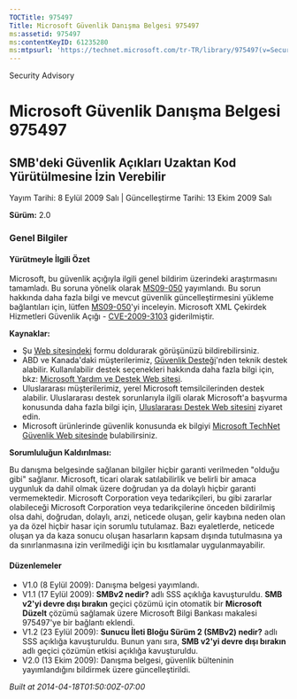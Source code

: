 ```yaml
---
TOCTitle: 975497
Title: Microsoft Güvenlik Danışma Belgesi 975497
ms:assetid: 975497
ms:contentKeyID: 61235280
ms:mtpsurl: 'https://technet.microsoft.com/tr-TR/library/975497(v=Security.10)'
---
```


Security Advisory

Microsoft Güvenlik Danışma Belgesi 975497
=========================================

SMB'deki Güvenlik Açıkları Uzaktan Kod Yürütülmesine İzin Verebilir
-------------------------------------------------------------------

Yayım Tarihi: 8 Eylül 2009 Salı | Güncelleştirme Tarihi: 13 Ekim 2009 Salı

**Sürüm:** 2.0

### Genel Bilgiler

#### Yürütmeyle İlgili Özet

Microsoft, bu güvenlik açığıyla ilgili genel bildirim üzerindeki araştırmasını tamamladı. Bu soruna yönelik olarak [MS09-050](http://go.microsoft.com/fwlink/?linkid=163970) yayımlandı. Bu sorun hakkında daha fazla bilgi ve mevcut güvenlik güncelleştirmesini yükleme bağlantıları için, lütfen [MS09-050](http://go.microsoft.com/fwlink/?linkid=163970)'yi inceleyin. Microsoft XML Çekirdek Hizmetleri Güvenlik Açığı - [CVE-2009-3103](http://www.cve.mitre.org/cgi-bin/cvename.cgi?name=cve-2009-3103) giderilmiştir.

**Kaynaklar:**

-   Şu [Web sitesindeki](https://support.microsoft.com/common/survey.aspx?scid=sw;en;1257&amp;showpage=1&amp;ws=technet&amp;sd=tech) formu doldurarak görüşünüzü bildirebilirsiniz.
-   ABD ve Kanada'daki müşterilerimiz, [Güvenlik Desteği](http://go.microsoft.com/fwlink/?linkid=21131)'nden teknik destek alabilir. Kullanılabilir destek seçenekleri hakkında daha fazla bilgi için, bkz: [Microsoft Yardım ve Destek Web sitesi](http://support.microsoft.com/).
-   Uluslararası müşterilerimiz, yerel Microsoft temsilcilerinden destek alabilir. Uluslararası destek sorunlarıyla ilgili olarak Microsoft'a başvurma konusunda daha fazla bilgi için, [Uluslararası Destek Web sitesini](http://go.microsoft.com/fwlink/?linkid=21155) ziyaret edin.
-   Microsoft ürünlerinde güvenlik konusunda ek bilgiyi [Microsoft TechNet Güvenlik Web sitesinde](http://go.microsoft.com/fwlink/?linkid=21132) bulabilirsiniz.

**Sorumluluğun Kaldırılması:**

Bu danışma belgesinde sağlanan bilgiler hiçbir garanti verilmeden "olduğu gibi" sağlanır. Microsoft, ticari olarak satılabilirlik ve belirli bir amaca uygunluk da dahil olmak üzere doğrudan ya da dolaylı hiçbir garanti vermemektedir. Microsoft Corporation veya tedarikçileri, bu gibi zararlar olabileceği Microsoft Corporation veya tedarikçilerine önceden bildirilmiş olsa dahi, doğrudan, dolaylı, arızi, neticede oluşan, gelir kaybına neden olan ya da özel hiçbir hasar için sorumlu tutulamaz. Bazı eyaletlerde, neticede oluşan ya da kaza sonucu oluşan hasarların kapsam dışında tutulmasına ya da sınırlanmasına izin verilmediği için bu kısıtlamalar uygulanmayabilir.

#### Düzenlemeler

-   V1.0 (8 Eylül 2009): Danışma belgesi yayımlandı.
-   V1.1 (17 Eylül 2009): **SMBv2 nedir?**   adlı SSS açıklığa kavuşturuldu. **SMB v2'yi devre dışı bırakın** geçici çözümü için otomatik bir **Microsoft Düzelt** çözümü sağlamak üzere Microsoft Bilgi Bankası makalesi 975497'ye bir bağlantı eklendi.
-   V1.2 (23 Eylül 2009): **Sunucu İleti Bloğu Sürüm 2 (SMBv2) nedir?**   adlı SSS açıklığa kavuşturuldu. Bunun yanı sıra, **SMB v2'yi devre dışı bırakın** adlı geçici çözümün etkisi açıklığa kavuşturuldu.
-   V2.0 (13 Ekim 2009): Danışma belgesi, güvenlik bülteninin yayımlandığını bildirmek üzere güncelleştirildi.

*Built at 2014-04-18T01:50:00Z-07:00*
